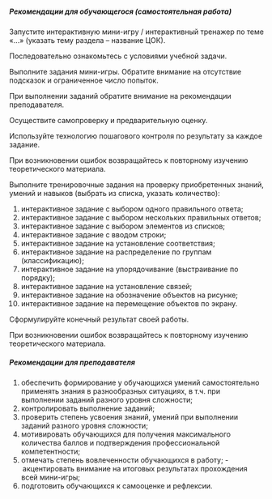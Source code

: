 ##### Рекомендации для обучающегося (самостоятельная работа)
Запустите интерактивную мини-игру / интерактивный тренажер по теме «…» (указать тему раздела – название ЦОК). 

Последовательно ознакомьтесь с условиями учебной задачи. 

Выполните задания мини-игры. Обратите внимание на отсутствие подсказок и ограниченное число попыток.  

При выполнении заданий обратите внимание на рекомендации преподавателя. 

Осуществите самопроверку и предварительную оценку. 

Используйте технологию пошагового контроля по результату за каждое задание. 

При возникновении ошибок возвращайтесь к повторному изучению теоретического материала. 

Выполните тренировочные задания на проверку приобретенных знаний, умений и навыков (выбрать из списка, указать количество):  

1. интерактивное задание с выбором одного правильного ответа; 
1. интерактивное задание с выбором нескольких правильных ответов; 
1. интерактивное задание с выбором элементов из списков; 
1. интерактивное задание с вводом строки; 
1. интерактивное задание на установление соответствия; 
1. интерактивное задание на распределение по группам (классификацию); 
1. интерактивное задание на упорядочивание (выстраивание по порядку); 
1. интерактивное задание на установление связей; 
1. интерактивное задание на обозначение объектов на рисунке; 
1. интерактивное задание на перемещение объектов по экрану. 

Сформулируйте конечный результат своей работы. 


При возникновении ошибок возвращайтесь к повторному изучению теоретического материала. 

##### Рекомендации для преподавателя
 

1. обеспечить формирование у обучающихся умений самостоятельно применять знания в разнообразных ситуациях, в т.ч. при выполнении заданий разного уровня сложности; 
2. контролировать выполнение заданий; 
3. проверить степень усвоения знаний, умений при выполнении заданий разного уровня сложности; 
4. мотивировать обучающихся для получения максимального количества баллов и подтверждения профессиональной компетентности; 
5. отмечать степень вовлеченности обучающихся в работу; 
- акцентировать внимание на итоговых результатах прохождения всей мини-игры; 
1. подготовить обучающихся к самооценке и рефлексии. 